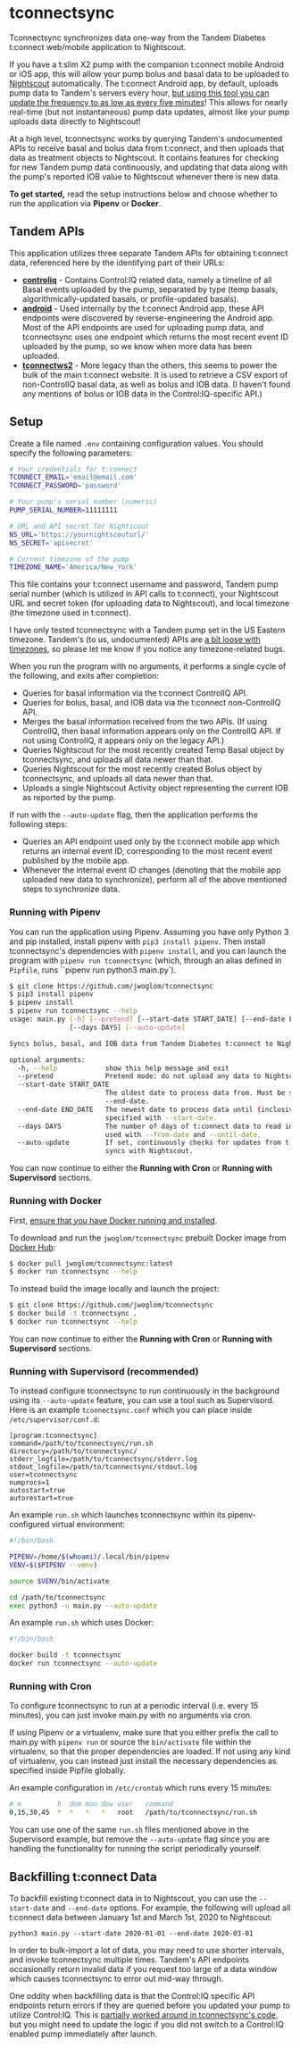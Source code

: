 # tconnectsync

Tconnectsync synchronizes data one-way from the Tandem Diabetes t:connect web/mobile application to Nightscout.

If you have a t:slim X2 pump with the companion t:connect mobile Android or iOS app, this will allow your pump bolus and basal data to be uploaded to [Nightscout](https://github.com/nightscout/cgm-remote-monitor) automatically. The t:connect Android app, by default, uploads pump data to Tandem's servers every hour, [but using this tool you can update the frequency to as low as every five minutes](https://github.com/jwoglom/tconnectpatcher)! This allows for nearly real-time (but not instantaneous) pump data updates, almost like your pump uploads data directly to Nightscout!

At a high level, tconnectsync works by querying Tandem's undocumented APIs to receive basal and bolus data from t:connect, and then uploads that data as treatment objects to Nightscout. It contains features for checking for new Tandem pump data continuously, and updating that data along with the pump's reported IOB value to Nightscout whenever there is new data.

**To get started,** read the setup instructions below and choose whether to run the application via **Pipenv** or **Docker**.

## Tandem APIs

This application utilizes three separate Tandem APIs for obtaining t:connect data, referenced here by the identifying part of their URLs:

* [**controliq**](https://github.com/jwoglom/tconnectsync/blob/master/api/controliq.py) - Contains Control:IQ related data, namely a timeline of all Basal events uploaded by the pump, separated by type (temp basals, algorithmically-updated basals, or profile-updated basals).
* [**android**](https://github.com/jwoglom/tconnectsync/blob/master/api/android.py) - Used internally by the t:connect Android app, these API endpoints were discovered by reverse-engineering the Android app. Most of the API endpoints are used for uploading pump data, and tconnectsync uses one endpoint which returns the most recent event ID uploaded by the pump, so we know when more data has been uploaded.
* [**tconnectws2**](https://github.com/jwoglom/tconnectsync/blob/master/api/ws2.py) - More legacy than the others, this seems to power the bulk of the main t:connect website. It is used to retrieve a CSV export of non-ControlIQ basal data, as well as bolus and IOB data. (I haven't found any mentions of bolus or IOB data in the Control:IQ-specific API.)

## Setup

Create a file named `.env` containing configuration values. You should specify the following parameters:

```bash
# Your credentials for t:connect
TCONNECT_EMAIL='email@email.com'
TCONNECT_PASSWORD='password'

# Your pump's serial number (numeric)
PUMP_SERIAL_NUMBER=11111111

# URL and API secret for Nightscout
NS_URL='https://yournightscouturl/'
NS_SECRET='apisecret'

# Current timezone of the pump
TIMEZONE_NAME='America/New_York'
```

This file contains your t:connect username and password, Tandem pump serial number (which is utilized in API calls to t:connect), your Nightscout URL and secret token (for uploading data to Nightscout), and local timezone (the timezone used in t:connect).

I have only tested tconnectsync with a Tandem pump set in the US Eastern timezone. Tandem's (to us, undocumented) APIs are [a bit loose with timezones](https://github.com/jwoglom/tconnectsync/blob/d841c3811aeff3671d941a7d3ff4b80cce6a219e/parser.py#L16), so please let me know if you notice any timezone-related bugs.

When you run the program with no arguments, it performs a single cycle of the following, and exits after completion:

* Queries for basal information via the t:connect ControlIQ API.
* Queries for bolus, basal, and IOB data via the t:connect non-ControlIQ API.
* Merges the basal information received from the two APIs. (If using ControlIQ, then basal information appears only on the ControlIQ API. If not using ControlIQ, it appears only on the legacy API.)
* Queries Nightscout for the most recently created Temp Basal object by tconnectsync, and uploads all data newer than that.
* Queries Nightscout for the most recently created Bolus object by tconnectsync, and uploads all data newer than that.
* Uploads a single Nightscout Activity object representing the current IOB as reported by the pump.

If run with the `--auto-update` flag, then the application performs the following steps:

* Queries an API endpoint used only by the t:connect mobile app which returns an internal event ID, corresponding to the most recent event published by the mobile app.
* Whenever the internal event ID changes (denoting that the mobile app uploaded new data to synchronize), perform all of the above mentioned steps to synchronize data.

### Running with Pipenv

You can run the application using Pipenv. Assuming you have only Python 3 and pip installed, install pipenv with `pip3 install pipenv`. Then install tconnectsync's dependencies with `pipenv install`, and you can launch the program with `pipenv run tconnectsync` (which, through an alias defined in `Pipfile`, runs ``pipenv run python3 main.py`).

```bash
$ git clone https://github.com/jwoglom/tconnectsync
$ pip3 install pipenv
$ pipenv install
$ pipenv run tconnectsync --help
usage: main.py [-h] [--pretend] [--start-date START_DATE] [--end-date END_DATE]
               [--days DAYS] [--auto-update]

Syncs bolus, basal, and IOB data from Tandem Diabetes t:connect to Nightscout.

optional arguments:
  -h, --help            show this help message and exit
  --pretend             Pretend mode: do not upload any data to Nightscout.
  --start-date START_DATE
                        The oldest date to process data from. Must be specified with
                        --end-date.
  --end-date END_DATE   The newest date to process data until (inclusive). Must be
                        specified with --start-date.
  --days DAYS           The number of days of t:connect data to read in. Cannot be
                        used with --from-date and --until-date.
  --auto-update         If set, continuously checks for updates from t:connect and
                        syncs with Nightscout.
```

You can now continue to either the **Running with Cron** or **Running with Supervisord** sections.

### Running with Docker

First, [ensure that you have Docker running and installed](https://docs.docker.com/get-started/#download-and-install-docker).

To download and run the `jwoglom/tconnectsync` prebuilt Docker image from [Docker Hub](https://hub.docker.com/r/jwoglom/tconnectsync):

```bash
$ docker pull jwoglom/tconnectsync:latest
$ docker run tconnectsync --help
```

To instead build the image locally and launch the project:

```bash
$ git clone https://github.com/jwoglom/tconnectsync
$ docker build -t tconnectsync .
$ docker run tconnectsync --help
```

You can now continue to either the **Running with Cron** or **Running with Supervisord** sections.

### Running with Supervisord (recommended)
To instead configure tconnectsync to run continuously in the background using its `--auto-update` feature, you can use a tool such as Supervisord. Here is an example `tconnectsync.conf` which you can place inside `/etc/supervisor/conf.d`:

```
[program:tconnectsync]
command=/path/to/tconnectsync/run.sh
directory=/path/to/tconnectsync/
stderr_logfile=/path/to/tconnectsync/stderr.log
stdout_logfile=/path/to/tconnectsync/stdout.log
user=tconnectsync
numprocs=1
autostart=true
autorestart=true
```

An example `run.sh` which launches tconnectsync within its pipenv-configured virtual environment:

```bash
#!/bin/bash

PIPENV=/home/$(whoami)/.local/bin/pipenv
VENV=$($PIPENV --venv)

source $VENV/bin/activate

cd /path/to/tconnectsync
exec python3 -u main.py --auto-update
```

An example `run.sh` which uses Docker:

```bash
#!/bin/bash

docker build -t tconnectsync
docker run tconnectsync --auto-update
```

### Running with Cron
To configure tconnectsync to run at a periodic interval (i.e. every 15 minutes), you can just invoke main.py with no arguments via cron.

If using Pipenv or a virtualenv, make sure that you either prefix the call to main.py with `pipenv run` or source the `bin/activate` file within the virtualenv, so that the proper dependencies are loaded. If not using any kind of virtualenv, you can instead just install the necessary dependencies as specified inside Pipfile globally.

An example configuration in `/etc/crontab` which runs every 15 minutes:

```bash
# m         h  dom mon dow user   command
0,15,30,45  *  *   *   *   root   /path/to/tconnectsync/run.sh
```

You can use one of the same `run.sh` files mentioned above in the Supervisord example, but remove the `--auto-update` flag since you are handling the functionality for running the script periodically yourself.

## Backfilling t:connect Data

To backfill existing t:connect data in to Nightscout, you can use the `--start-date` and `--end-date` options. For example, the following will upload all t:connect data between January 1st and March 1st, 2020 to Nightscout:

```
python3 main.py --start-date 2020-01-01 --end-date 2020-03-01
```

In order to bulk-import a lot of data, you may need to use shorter intervals, and invoke tconnectsync multiple times. Tandem's API endpoints occasionally return invalid data if you request too large of a data window which causes tconnectsync to error out mid-way through.

One oddity when backfilling data is that the Control:IQ specific API endpoints return errors if they are queried before you updated your pump to utilize Control:IQ. This is [partially worked around in tconnectsync's code](https://github.com/jwoglom/tconnectsync/blob/d841c3811aeff3671d941a7d3ff4b80cce6a219e/main.py#L238), but you might need to update the logic if you did not switch to a Control:IQ enabled pump immediately after launch.
